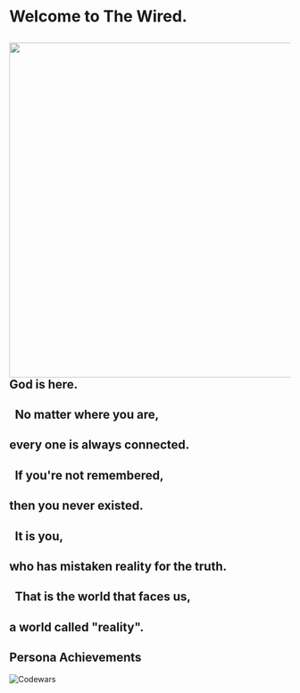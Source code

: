 <h1 align="left">Welcome to The Wired.</h1>

<div id="user-content-toc">
  <img align="right" height="600" border-top: src="https://media1.tenor.com/m/axVhGtGySecAAAAd/lain-keyboard.gif">
  
  <div id="toc">
    <ul style="list-style: none;">
      <summary>
        <h2>God is here.</h2>
      </summary>
      <summary>
        <h2>&nbsp;&nbsp;No matter where you are,</h2>
      </summary>
      <summary>
        <h2>every one is always connected.</h2>
      </summary>
      <summary>
        <h2>&nbsp;&nbsp;If you're not remembered,</h2>
      </summary>
      <summary>
        <h2>then you never existed.</h2>
      </summary>
      <summary>
        <h2>&nbsp;&nbsp;It is you,</h2>
      </summary>
      <summary>
        <h2>who has mistaken reality for the truth.</h2>
      </summary>
      <summary>
        <h2>&nbsp;&nbsp;That is the world that faces us,</h2>
      </summary>
      <summary>
        <h2>a world called "reality".</h2>
      </summary>
    </ul>
  </div>
  <h2>Persona Achievements</h2>
</div>

![Codewars](https://github.r2v.ch/codewars?user=eclypse13&theme=nightowl&hide_clan=true)
